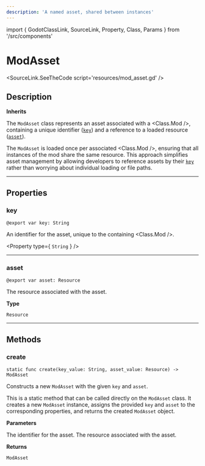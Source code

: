 ```yaml
---
description: 'A named asset, shared between instances'
---
```

import { GodotClassLink, SourceLink, Property, Class, Params } from '/src/components'

# ModAsset

<SourceLink.SeeTheCode script='resources/mod_asset.gd' />

## Description

**Inherits <GodotClassLink cls='Resource' />**

The `ModAsset` class represents an asset associated with a <Class.Mod />, containing a unique identifier ([`key`](#key)) and a reference to a loaded resource ([`asset`](#asset)). 

The `ModAsset` is loaded once per associated <Class.Mod />, ensuring that all instances of the mod share the same resource. This approach simplifies asset management by allowing developers to reference assets by their [`key`](#key) rather than worrying about individual loading or file paths.

***

## Properties

### key
```gdscript
@export var key: String
```
An identifier for the asset, unique to the containing <Class.Mod />.

<Property type={ <code>String</code> } />

***

### asset
```gdscript
@export var asset: Resource
```

The resource associated with the asset.

**Type**

`Resource`

***

## Methods

### create
```gdscript
static func create(key_value: String, asset_value: Resource) -> ModAsset
```
Constructs a new `ModAsset` with the given `key` and `asset`.

This is a static method that can be called directly on the `ModAsset` class. It creates a new `ModAsset` instance, assigns the provided `key` and `asset` to the corresponding properties, and returns the created `ModAsset` object.

**Parameters**

<Params>
    <Params.Row name='key_value'>
        <GodotClassLink cls='String' />
        The identifier for the asset.
    </Params.Row>
    <Params.Row name='asset_value'>
        <GodotClassLink cls='Resource' />
        The resource associated with the asset.
    </Params.Row>
</Params>

**Returns**

`ModAsset`